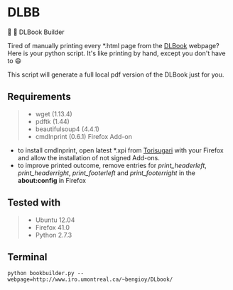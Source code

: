DLBB
====
:book: :hammer: DLBook Builder

Tired of manually printing every *.html page from the [DLBook](http://www.iro.umontreal.ca/\~bengioy/DLbook/) webpage? 
Here is your python script. It's like printing by hand, except you don't have to :smile:

This script will generate a full local pdf version of the DLBook just for you.

Requirements
------------
>* wget (1.13.4)
>* pdftk (1.44)
>* beautifulsoup4 (4.4.1)
>* cmdlnprint (0.6.1) Firefox Add-on

- to install cmdlnprint, open latest *.xpi from [Torisugari](https://github.com/Torisugari/cmdlnprint) with your Firefox and allow the installation of not signed Add-ons.
- to improve printed outcome, remove entries for *print_headerleft*, *print_headerright*, *print_footerleft* and *print_footerright* in the **about:config** in Firefox

Tested with
------------
>* Ubuntu 12.04
>* Firefox 41.0
>* Python 2.7.3

Terminal
----------------------

```
python bookbuilder.py --webpage=http://www.iro.umontreal.ca/~bengioy/DLbook/
```

